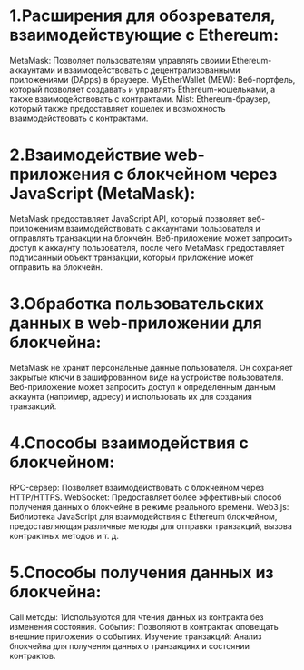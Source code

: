 # 1.Расширения для обозревателя, взаимодействующие с Ethereum:

MetaMask: Позволяет пользователям управлять своими Ethereum-аккаунтами и взаимодействовать с децентрализованными приложениями (DApps) в браузере.
MyEtherWallet (MEW): Веб-портфель, который позволяет создавать и управлять Ethereum-кошельками, а также взаимодействовать с контрактами.
Mist: Ethereum-браузер, который также предоставляет кошелек и возможность взаимодействовать с контрактами.

# 2.Взаимодействие web-приложения с блокчейном через JavaScript (MetaMask):

MetaMask предоставляет JavaScript API, который позволяет веб-приложениям взаимодействовать с аккаунтами пользователя и отправлять транзакции на блокчейн.
Веб-приложение может запросить доступ к аккаунту пользователя, после чего MetaMask предоставляет подписанный объект транзакции, который приложение может отправить на блокчейн.

# 3.Обработка пользовательских данных в web-приложении для блокчейна:

MetaMask не хранит персональные данные пользователя. Он сохраняет закрытые ключи в зашифрованном виде на устройстве пользователя.
Веб-приложение может запросить доступ к определенным данным аккаунта (например, адресу) и использовать их для создания транзакций.

# 4.Способы взаимодействия с блокчейном:

RPC-сервер: Позволяет взаимодействовать с блокчейном через HTTP/HTTPS.
WebSocket: Предоставляет более эффективный способ получения данных о блокчейне в режиме реального времени.
Web3.js: Библиотека JavaScript для взаимодействия с Ethereum блокчейном, предоставляющая различные методы для отправки транзакций, вызова контрактных методов и т. д.

# 5.Способы получения данных из блокчейна:

Call методы: 
1Используются для чтения данных из контракта без изменения состояния.
События: Позволяют в контрактах оповещать внешние приложения о событиях.
Изучение транзакций: Анализ блокчейна для получения данных о транзакциях и состоянии контрактов.